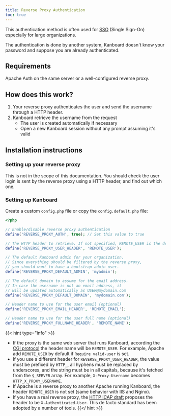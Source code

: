 ```yaml
---
title: Reverse Proxy Authentication
toc: true
---
```


This authentication method is often used for
[SSO](http://en.wikipedia.org/wiki/Single_sign-on) (Single Sign-On)
especially for large organizations.

The authentication is done by another system, Kanboard doesn't know your
password and suppose you are already authenticated.

Requirements
------------

Apache Auth on the same server or a well-configured reverse proxy.

How does this work?
-------------------

1. Your reverse proxy authenticates the user and send the username through a HTTP header.
2. Kanboard retrieve the username from the request
    - The user is created automatically if necessary
    - Open a new Kanboard session without any prompt assuming it's valid

Installation instructions
-------------------------

### Setting up your reverse proxy

This is not in the scope of this documentation. You should check the
user login is sent by the reverse proxy using a HTTP header, and find
out which one.

### Setting up Kanboard

Create a custom `config.php` file or copy the `config.default.php` file:

```php
<?php

// Enable/disable reverse proxy authentication
define('REVERSE_PROXY_AUTH', true); // Set this value to true

// The HTTP header to retrieve. If not specified, REMOTE_USER is the default
define('REVERSE_PROXY_USER_HEADER', 'REMOTE_USER');

// The default Kanboard admin for your organization.
// Since everything should be filtered by the reverse proxy,
// you should want to have a bootstrap admin user.
define('REVERSE_PROXY_DEFAULT_ADMIN', 'myadmin');

// The default domain to assume for the email address.
// In case the username is not an email address, it
// will be updated automatically as USER@mydomain.com
define('REVERSE_PROXY_DEFAULT_DOMAIN', 'mydomain.com');

// Header name to use for the user email (optional)
define('REVERSE_PROXY_EMAIL_HEADER', 'REMOTE_EMAIL');

// Header name to use for the user full name (optional)
define('REVERSE_PROXY_FULLNAME_HEADER', 'REMOTE_NAME');
```

{{< hint type="info" >}}
- If the proxy is the same web server that runs Kanboard, according
    the [CGI protocol](http://www.ietf.org/rfc/rfc3875) the header name
    will be `REMOTE_USER`. For example, Apache add `REMOTE_USER` by
    default if `Require valid-user` is set.
- If you use a different header for `REVERSE_PROXY_USER_HEADER`, the
    value must be prefixed by `HTTP_`, all hyphens must be replaced by
    underscores, and the string must be in all capitals, because it\'s
    fetched from the `$_SERVER` array. For example, `X-Proxy-Username`
    becomes `HTTP_X_PROXY_USERNAME`.
- If Apache is a reverse proxy to another Apache running Kanboard, the
    header `REMOTE_USER` is not set (same behavior with IIS and Nginx).
- If you have a real reverse proxy, the [HTTP ICAP
    draft](http://tools.ietf.org/html/draft-stecher-icap-subid-00#section-3.4)
    proposes the header to be `X-Authenticated-User`. This de facto
    standard has been adopted by a number of tools.
{{</ hint >}}
